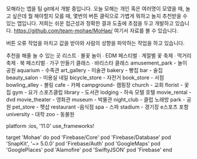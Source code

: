모해라는 앱을 팀 git에서 개발 중입니다.
오늘 모해는 개인 혹은 여러명이 모였을 때, 놀고 싶은데 뭘 해야할지 모를 때,
몇번의 버튼 클릭으로 가볍게 뭐하고 놀지 추천받을 수 있는 앱입니다.
저희는 쉬운 접근성과 정확한 결과 도출에 초점을 두고 개발하고 있습니다.
https://github.com/team-mohae/MoHae/ 
여기서 자료를 볼 수 있습니다.


버튼 오류 작업을 마치고 값을 받아와
사람의 성향을 파악하는 작업을 하고 있습니다.

추천을 해줄 놀 수 있는 곳 리스트
∙ 불꽃 놀이
∙ EDM 페스티벌
∙ 계절별 꽃 축제
∙ 먹거리 축제
∙ 북 페스티벌
∙ 가구 만들기 클래스
∙ 바리스타 클래스
amusement_park - 놀이공원
aquarium - 수족관
art_gallery - 미술관
bakery - 빵집
bar - 술집
beauty_salon - 미용실 네일
bicycle_store - 자전거
book_store - 서점
bowling_alley - 볼링
cafe - 카페
campground- 캠핑장
church - 교회
florist - 꽃집
gym - 요가 스포츠클럽
library - 도서관
lodging - 하숙 모텔 호텔
movie_rental - dvd
movie_theater - 영화관
museum - 박물관
night_club - 클럽 노래방
park - 공원
pet_store - 펫샵
restaurant -음식점
spa - 스파
stadium - 경기장 e스포츠 포함
university - 대학
zoo - 동물원


platform :ios, '11.0'
use_frameworks!

target 'Mohae' do
    pod 'Firebase/Core'
    pod 'Firebase/Database'
    pod 'SnapKit', '~> 5.0.0'
    pod 'Firebase/Auth'
    pod 'GoogleMaps'
    pod 'GooglePlaces'
    pod 'Alamofire'
    pod 'SwiftyJSON'
    pod 'Firebase'
end
